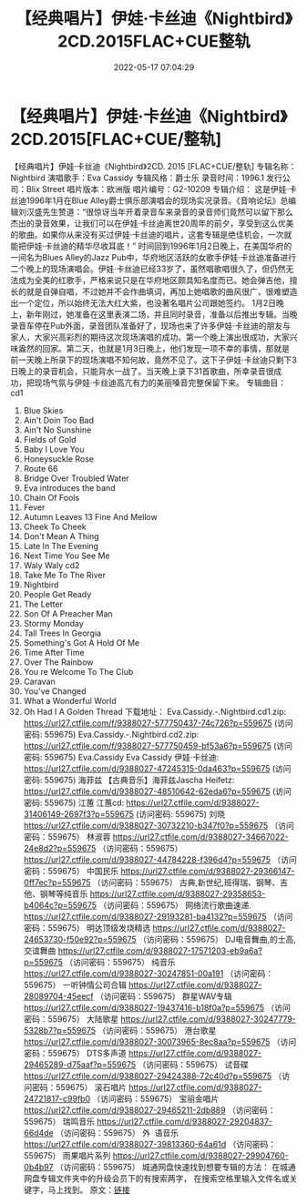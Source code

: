 ﻿---
title: 【经典唱片】伊娃·卡丝迪《Nightbird》2CD.2015FLAC+CUE整轨
date: 2022-05-17 07:04:29
categories: 外语音乐
tags: 外语音乐
---
# 【经典唱片】伊娃·卡丝迪《Nightbird》2CD.2015[FLAC+CUE/整轨]

【经典唱片】伊娃·卡丝迪《Nightbird》2CD.
2015 [FLAC+CUE/整轨]
专辑名称：Nightbird
演唱歌手：Eva Cassidy
专辑风格：爵士乐
录音时间：1996.1
发行公司：Blix Street
唱片版本：欧洲版
唱片编号：G2-10209
专辑介绍：
这是伊娃·卡丝迪1996年1月在Blue
Alley爵士俱乐部演唱会的现场实况录音。《音响论坛》总编辑刘汉盛先生赞道：“很惊讶当年开着录音车来录音的录音师们竟然可以留下那么杰出的录音效果，让我们可以在伊娃·卡丝迪离世20周年的前夕，享受到这么优美的歌曲。如果你从来没有买过伊娃·卡丝迪的唱片，这套专辑是绝佳机会，一次就能把伊娃·卡丝迪的精华尽收耳底！”
时间回到1996年1月2日晚上，在美国华府的一间名为Blues
Alley的Jazz
Pub中，华府地区活跃的女歌手伊娃·卡丝迪准备进行二个晚上的现场演唱会。伊娃·卡丝迪已经33岁了，虽然唱歌唱很久了，但仍然无法成为全美的红歌手，严格来说只是在华府地区颇具知名度而已。她会弹吉他，擅长的就是自弹自唱，不过她并不会作曲填词，再加上她唱歌的曲风很广，很难塑造出一个定位，所以始终无法大红大紫，也没著名唱片公司跟她签约。
1月2日晚上，新年刚过，她准备在这里表演二场，并且同时录音，准备以后推出专辑。当晚录音车停在Pub外面，录音团队准备好了，现场也来了许多伊娃·卡丝迪的朋友与家人，大家兴高彩烈的期待这次现场演唱的成功。第一个晚上演出很成功，大家兴味盎然的回家。第二天，也就是1月3日晚上，他们发现一项不幸的事情，那就是前一天晚上所录下的现场演唱不知何故，竟然不见了。这下子伊娃·卡丝迪只剩下3日晚上的录音机会，只能背水一战了。当天晚上录下31首歌曲，所幸录音很成功，把现场气氛与伊娃·卡丝迪高亢有力的美丽嗓音完整保留下来。
专辑曲目：
cd1
01. Blue Skies
02. Ain't Doin Too
Bad
03. Ain't No
Sunshine
04. Fields of Gold
05. Baby I Love
You
06. Honeysuckle
Rose
07. Route 66
08. Bridge Over Troubled
Water
09. Eva introduces the
band
10. Chain Of Fools
11. Fever
12. Autumn Leaves
13 Fine And Mellow
14. Cheek To Cheek
15. Don't Mean A
Thing
16. Late In The
Evening
17. Next Time You See
Me
18. Waly Waly
cd2
01. Take Me To The
River
02. Nightbird
03. People Get
Ready
04. The Letter
05. Son Of A Preacher
Man
06. Stormy Monday
07. Tall Trees In
Georgia
08. Something's Got A Hold Of
Me
09. Time After
Time
10. Over The
Rainbow
11. You re Welcome To The
Club
12. Caravan
13. You've Changed
14. What a Wonderful
World
15. Oh Had I A Golden
Thread
下载地址：
Eva.Cassidy.-.Nightbird.cd1.zip: https://url27.ctfile.com/f/9388027-577750437-74c726?p=559675
(访问密码: 559675)
Eva.Cassidy.-.Nightbird.cd2.zip: https://url27.ctfile.com/f/9388027-577750459-bf53a6?p=559675
(访问密码: 559675)
Eva.Cassidy
Eva Cassidy 伊娃·卡丝迪: https://url27.ctfile.com/d/9388027-47245315-0da463?p=559675
(访问密码: 559675)
海菲兹
【古典音乐】海菲兹Jascha Heifetz: https://url27.ctfile.com/d/9388027-48510642-62eda6?p=559675
(访问密码: 559675)
江蕙
江蕙cd: https://url27.ctfile.com/d/9388027-31406149-2697f3?p=559675
(访问密码: 559675)
刘晓
https://url27.ctfile.com/d/9388027-30732210-b347f0?p=559675
（访问密码：559675）
林淑蓉
https://url27.ctfile.com/d/9388027-34667022-24e8d2?p=559675
（访问密码：559675）
https://url27.ctfile.com/d/9388027-44784228-f396d4?p=559675
（访问密码：559675）
中国民乐
https://url27.ctfile.com/d/9388027-29366147-0ff7ec?p=559675
（访问密码：559675）
古典,新世纪,班得瑞、钢琴、吉他、钢琴等纯音乐
https://url27.ctfile.com/d/9388027-29358653-b4064c?p=559675
（访问密码：559675）
网络流行歌曲速递.
https://url27.ctfile.com/d/9388027-29193281-ba4132?p=559675
（访问密码：559675）
明达顶级发烧精选
https://url27.ctfile.com/d/9388027-24653730-f50e92?p=559675
（访问密码：559675）
DJ电音舞曲,的士高, 交谊舞曲
https://url27.ctfile.com/d/9388027-17571203-eb9a6a?p=559675
（访问密码：559675）
纯音乐
https://url27.ctfile.com/d/9388027-30247851-00a191
（访问密码：559675）
一听钟情公司合辑
https://url27.ctfile.com/d/9388027-28089704-45eecf
（访问密码：559675）
群星WAV专辑
https://url27.ctfile.com/d/9388027-19437416-b18f0a?p=559675
（访问密码：559675）
大陆歌星
https://url27.ctfile.com/d/9388027-30247779-5328b7?p=559675
（访问密码：559675）
港台歌星
https://url27.ctfile.com/d/9388027-30073965-8ec8aa?p=559675
（访问密码：559675）
DTS多声道
https://url27.ctfile.com/d/9388027-29465289-d75aaf?p=559675
（访问密码：559675）
试音碟
https://url27.ctfile.com/d/9388027-29424388-72c40d?p=559675
（访问密码：559675）
滚石唱片
https://url27.ctfile.com/d/9388027-24721817-c99fb0
（访问密码：559675）
宝丽金唱片
https://url27.ctfile.com/d/9388027-29465211-2db889
（访问密码：559675）
瑞鸣音乐
https://url27.ctfile.com/d/9388027-29204837-66d4de
（访问密码：559675）
外  语音乐
https://url27.ctfile.com/d/9388027-39813360-64a61d
（访问密码：559675）
雨果唱片系列
https://url27.ctfile.com/d/9388027-29904760-0b4b97
（访问密码：559675）
城通网盘快速找到想要专辑的方法：
在城通网盘专辑文件夹中的升级会员下的有搜索两字，
在搜索空格里输入文件名或关键字，马上找到。
原文：[链接](https://blog.sina.com.cn/s/blog_1647c7e7601030x9z.html)